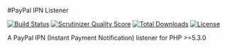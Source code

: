 #PayPal IPN Listener

[![Build Status](https://secure.travis-ci.org/mike182uk/paypal-ipn-listener.png)](http://travis-ci.org/mike182uk/paypal-ipn-listener)
[![Scrutinizer Quality Score](https://scrutinizer-ci.com/g/mike182uk/paypal-ipn-listener/badges/quality-score.png?s=177fb185eb107af059d2016bfe03236274298d1b)](https://scrutinizer-ci.com/g/mike182uk/paypal-ipn-listener/)
[![Total Downloads](https://poser.pugx.org/mike182uk/paypal-ipn-listener/downloads.png)](https://packagist.org/packages/mike182uk/paypal-ipn-listener)
[![License](https://poser.pugx.org/mike182uk/paypal-ipn-listener/license.png)](https://packagist.org/packages/mike182uk/paypal-ipn-listener)

A PayPal IPN (Instant Payment Notification) listener for PHP >=5.3.0
